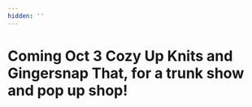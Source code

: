 ```yaml
---
hidden: ''
---
```

# **Coming Oct 3 Cozy Up Knits and Gingersnap That, for a trunk show and pop up shop!**

#
